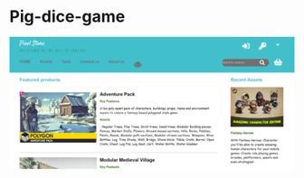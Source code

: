 # Pig-dice-game
![Site page](https://github.com/SnakeBiit/Online_shop_chatbot/blob/master/images/site.PNG)
